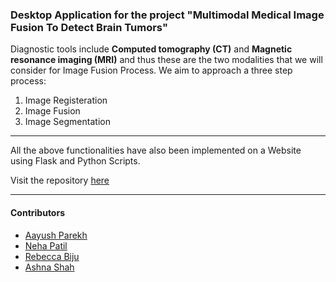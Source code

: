 ### Desktop Application for the project "Multimodal Medical Image Fusion To Detect Brain Tumors"

Diagnostic tools include **Computed tomography (CT)** and **Magnetic resonance imaging (MRI)** and thus these are the two modalities that we will consider for Image Fusion Process. 
We aim to approach a three step process:
1. Image Registeration
2. Image Fusion
3. Image Segmentation

***

All the above functionalities have also been implemented on a Website using Flask and Python Scripts.

Visit the repository [here](https://github.com/ashna111/multimodal-image-fusion-to-detect-brain-tumors)

***

#### Contributors
* [Aayush Parekh](https://github.com/aparekh7)
* [Neha Patil](https://github.com/Nehaa03)
* [Rebecca Biju](https://github.com/beccaboo-31)
* [Ashna Shah](https://github.com/ashna111)
